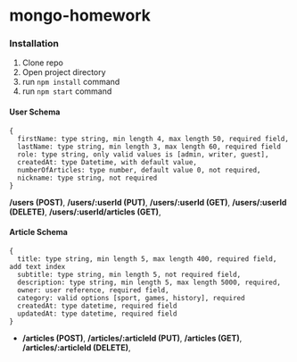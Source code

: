 # mongo-homework

### Installation
1. Clone repo
2. Open project directory
3. run ```npm install``` command
3. run ```npm start``` command


#### User Schema

```
{
  firstName: type string, min length 4, max length 50, required field,
  lastName: type string, min length 3, max length 60, required field
  role: type string, only valid values is [admin, writer, guest],
  createdAt: type Datetime, with default value,
  numberOfArticles: type number, default value 0, not required,
  nickname: type string, not required
}
```
  **/users (POST)**,
  **/users/:userId (PUT)**, 
  **/users/:userId (GET)**,
  **/users/:userId (DELETE)**,
  **/users/:userId/articles (GET)**, 

#### Article Schema

```
{
  title: type string, min length 5, max length 400, required field, add text index
  subtitle: type string, min length 5, not required field,
  description: type string, min length 5, max length 5000, required,
  owner: user reference, required field,
  category: valid options [sport, games, history], required
  createdAt: type datetime, required field
  updatedAt: type datetime, required field
}
```

* **/articles (POST)**, 
 **/articles/:articleId (PUT)**, 
 **/articles (GET)**,
**/articles/:articleId (DELETE)**,
